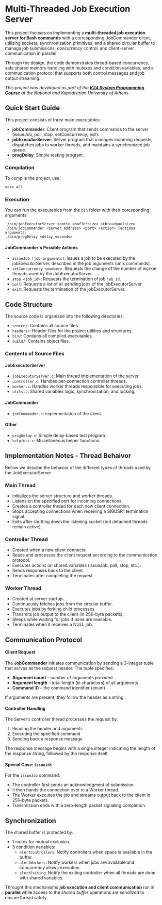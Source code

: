 # Multi-Threaded Job Execution Server  

This project focuses on implementing a **multi-threaded job execution server for Bash commands** with a corresponding JobCommander client, utilizing sockets, synchronization primitives, and a shared circular buffer to manage job submissions, concurrency control, and client-server communication in parallel.  

Through the design, the code demonstrates thread-based concurrency, safe shared memory handling with mutexes and condition variables, and a communication protocol that supports both control messages and job output streaming.  

*This project was developed as part of the [**K24 System Programming Course**](https://cgi.di.uoa.gr/~mema/courses/k24/k24.html) at the National and Kapodistrian University of Athens.*  



## Quick Start Guide  

This project consists of three main executables:  

- **jobCommander**: Client program that sends commands to the server (issueJob, poll, stop, setConcurrency, exit).  
- **jobExecutorServer**: Server program that manages incoming requests, dispatches jobs to worker threads, and maintains a synchronized job queue.  
- **progDelay**: Simple testing program.  

### Compilation  

To compile the project, use:  

```bash
make all
```

### Execution

You can run the executables from the `bin` folder with their coresponding arguments:

```
./bin/jobExecutorServer <port> <buffersize> <threadpoolsize>
./bin/jobCommander <server_address> <port> <action> [actions arguments]
./bin/progDelay <delay_seconds>
```

#### JobCommander's Possible Actions

- `issueJob [job arguments]`: Issues a job to be executed by the jobExecutorServer, described in the job arguments (unix commands).
- `setConcurrency <number>`: Requests the change of the number of worker threads used by the JobExecutorServer.
- `stop <job_id>`: Requests the termination of job `job_id`.
- `poll`: Requests a list of all pending jobs of the jobExecutorServer.
- `exit`: Requests the termination of the jobExecutorServer.

## Code Structure

The source code is organized into the following directories:

- `source/`: Contains all source files.
- `headers/`: Header files for the project utilities and structures.
- `bin/`: Contains all compiled executables.
- `build/`: Contains object files.

### Contents of Source Files

#### JobExecutorServer
- `jobExecutorServer.c`: Main thread implementation of the server.
- `controller.c`: Handles per-connection controller threads.
- `worker.c`: Handles worker threads responsible for executing jobs.
- `utils.c`: Shared variables logic, synchronization, and locking.

#### JobCommander
- `jobCommander.c`: Implementation of the client.

#### Other
- `progDelay.c`: Simple delay-based test program.
- `helpfunc.c`: Miscellaneous helper functions.

## Implementation Notes - Thread Behaivor

Bellow we descibe the behavior of the different types of threads used by the JobExecutorServer

### Main Thread 

- Initializes the server structure and worker threads.
- Listens on the specified port for incoming connections.
- Creates a controller thread for each new client connection.
- Stops accepting connections when receiving a SIGUSR1 termination signal.
- Exits after shutting down the listening socket (but detached threads remain active).

### Controller Thread 

- Created when a new client connects.
- Reads and processes the client request according to the communication protocol.
- Executes actions on shared variables (issueJob, poll, stop, etc.).
- Sends responses back to the client.
- Terminates after completing the request.

### Worker Thread 
- Created at server startup.
- Continuously fetches jobs from the circular buffer.
- Executes jobs by forking child processes.
- Transmits job output to the client (in 256-byte packets).
- Sleeps while waiting for jobs if none are available.
- Terminates when it receives a NULL job. 

## Communication Protocol

#### Client Request

The **JobCommander** initiates communication by sending a 3-integer tuple that serves as the request header. The tuple specifies:

- **Argument count** – number of arguments provided  
- **Argument length** – total length (in characters) of all arguments  
- **Command ID** – the command identifier (enum)  

If arguments are present, they follow the header as a string.  

#### Controller Handling

The Server’s controller thread processes the request by:  

1. Reading the header and arguments  
2. Executing the specified command  
3. Sending back a response message  

The response message begins with a single integer indicating the length of the response string, followed by the response itself.  

#### Special Case: `issueJob`

For the `issueJob` command:  

- The controller first sends an acknowledgment of submission.  
- It then hands the connection over to a Worker thread.  
- The Worker executes the job and streams output back to the client in 256-byte packets.  
- Transmission ends with a zero-length packet signaling completion.  


## Synchronization
The shared buffer is protected by:
- 1 mutex for mutual exclusion.
- 3 condition variables:
    - `alertControllers`: Notify controllers when space is available in the buffer.
    - `alertWorkers`: Notify workers when jobs are available and concurrency allows execution.
    - `alertExiting`: Notify the exiting controller when all threads are done with shared variables.

Throught this mechanisms **job execution and client communication** run in **parallel** while access to the *shared buffer* operations are *serialized* to ensure thread safety.